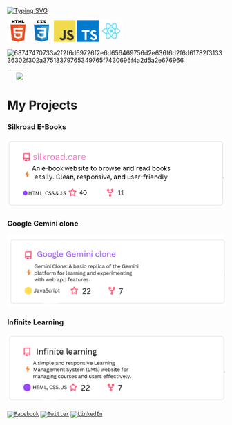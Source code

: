 [![Typing SVG](https://readme-typing-svg.herokuapp.com?font=Fira+Code&pause=1000&width=550&lines=Hello%2C+World!+%F0%9F%91%8B+I'm+Arman+Sherzad;I'm+a+Front-End+Wizard+%F0%9F%A7%99%E2%80%8D%E2%99%82%EF%B8%8F++;Crafting+stunning+UIs+%26+responsive+designs.;Let%E2%80%99s+bring+your+ideas+to+life!+%F0%9F%9A%80+)](https://git.io/typing-svg)



<code><img height="50" alt="html" src="https://raw.githubusercontent.com/github/explore/80688e429a7d4ef2fca1e82350fe8e3517d3494d/topics/html/html.png"></code>
<code><img height="50" alt="css" src="https://raw.githubusercontent.com/github/explore/80688e429a7d4ef2fca1e82350fe8e3517d3494d/topics/css/css.png"></code>
<code><img height="50" alt="javascript" src="https://raw.githubusercontent.com/github/explore/80688e429a7d4ef2fca1e82350fe8e3517d3494d/topics/javascript/javascript.png"></code>
<code><img height="50" alt="typescript" src="https://raw.githubusercontent.com/github/explore/80688e429a7d4ef2fca1e82350fe8e3517d3494d/topics/typescript/typescript.png"></code>
<code><img height="50" alt="react" src="https://raw.githubusercontent.com/github/explore/80688e429a7d4ef2fca1e82350fe8e3517d3494d/topics/react/react.png"></code>


![68747470733a2f2f6d69726f2e6d656469756d2e636f6d2f6d61782f313336302f302a37513379765349765f7430696f4a2d5a2e676966](https://github.com/user-attachments/assets/793c4fa9-3a53-424c-8f92-ef7b51c3b441)


|  | <img align="center" src="https://github-readme-stats.vercel.app/api/top-langs/?username=anuraghazra&layout=compact&theme=buefy&hide_border=true" hight="90" /> |
| ------------- | ------------- |


# My Projects

### Silkroad E-Books
[![Silkroad Care](img.png)](https://github.com/arman-sherzad23/silkroad.care)

### Google Gemini clone
[![Silkroad Care](img3.png)](https://github.com/arman-sherzad23/silkroad.care)

### Infinite Learning
[![Infinite Learning](img2.png)](https://github.com/arman-sherzad23/Infinite-Learning)

<code><a href="https://facebook.com/arman.sherzad47" target="_blank"><img height="50" alt="Facebook" src="https://img.icons8.com/color/48/000000/facebook.png"></a></code>
<code><a href="https://x.com/Arman_sherzad23?t=t8OKQs5gqc7G5lzVKIVaxg&s=09" target="_blank"><img height="50" alt="Twitter" src="https://img.icons8.com/color/48/000000/twitter--v1.png"></a></code>
<code><a href="https://www.linkedin.com/in/arman-sherzad-3a1285335?utm_source=share&utm_campaign=share_via&utm_content=profile&utm_medium=android_app" target="_blank"><img height="50" alt="LinkedIn" src="https://img.icons8.com/color/48/000000/linkedin.png"></a></code>
